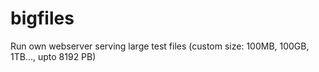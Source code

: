 # bigfiles
Run own webserver serving large test files (custom size: 100MB, 100GB, 1TB..., upto 8192 PB)
